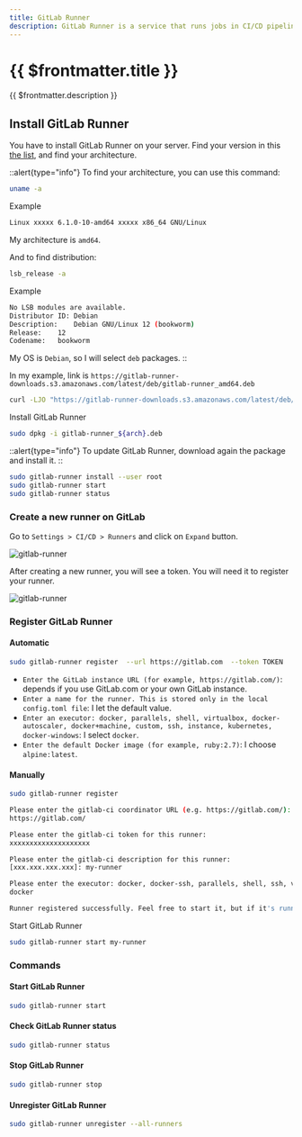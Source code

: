 ```yaml
---
title: GitLab Runner
description: GitLab Runner is a service that runs jobs in CI/CD pipeline on your server. You can use shared runners from GitLab or install your own runner.
---
```


# {{ $frontmatter.title }}

{{ $frontmatter.description }}

## Install GitLab Runner

You have to install GitLab Runner on your server. Find your version in this [the list](https://gitlab-runner-downloads.s3.amazonaws.com/latest/index.html), and find your architecture.

::alert{type="info"}
To find your architecture, you can use this command:

```sh
uname -a
```

Example

```sh [output]
Linux xxxxx 6.1.0-10-amd64 xxxxx x86_64 GNU/Linux
```

My architecture is `amd64`.

And to find distribution:

```sh
lsb_release -a
```

Example

```sh [output]
No LSB modules are available.
Distributor ID:	Debian
Description:	Debian GNU/Linux 12 (bookworm)
Release:	12
Codename:	bookworm
```

My OS is `Debian`, so I will select `deb` packages.
::

In my example, link is `https://gitlab-runner-downloads.s3.amazonaws.com/latest/deb/gitlab-runner_amd64.deb`

```sh
curl -LJO "https://gitlab-runner-downloads.s3.amazonaws.com/latest/deb/gitlab-runner_${arch}.deb"
```

Install GitLab Runner

```sh
sudo dpkg -i gitlab-runner_${arch}.deb
```

::alert{type="info"}
To update GitLab Runner, download again the package and install it.
::

```sh
sudo gitlab-runner install --user root
sudo gitlab-runner start
sudo gitlab-runner status
```

### Create a new runner on GitLab

Go to `Settings > CI/CD > Runners` and click on `Expand` button.

![gitlab-runner](/docs/gitlab-runner.webp)

After creating a new runner, you will see a token. You will need it to register your runner.

![gitlab-runner](/docs/gitlab-runner-02.webp)

### Register GitLab Runner

#### Automatic

```sh
sudo gitlab-runner register  --url https://gitlab.com  --token TOKEN
```

- `Enter the GitLab instance URL (for example, https://gitlab.com/)`: depends if you use GitLab.com or your own GitLab instance.
- `Enter a name for the runner. This is stored only in the local config.toml file`: I let the default value.
- `Enter an executor: docker, parallels, shell, virtualbox, docker-autoscaler, docker+machine, custom, ssh, instance, kubernetes, docker-windows`: I select `docker`.
- `Enter the default Docker image (for example, ruby:2.7)`: I choose `alpine:latest`.

#### Manually

```sh
sudo gitlab-runner register
```

```sh [output]
Please enter the gitlab-ci coordinator URL (e.g. https://gitlab.com/):
https://gitlab.com/
```

```sh [output]
Please enter the gitlab-ci token for this runner:
xxxxxxxxxxxxxxxxxxxx
```

```sh [output]
Please enter the gitlab-ci description for this runner:
[xxx.xxx.xxx.xxx]: my-runner
```

```sh [output]
Please enter the executor: docker, docker-ssh, parallels, shell, ssh, virtualbox, docker+machine, kubernetes, custom, docker-ssh+machine, docker+machine (docker, docker-ssh, parallels, shell, ssh, virtualbox, docker+machine, kubernetes, custom, docker-ssh+machine, docker+machine):
docker
```

```sh [output]
Runner registered successfully. Feel free to start it, but if it's running already the config should be automatically reloaded!
```

Start GitLab Runner

```sh
sudo gitlab-runner start my-runner
```

### Commands

#### Start GitLab Runner

```sh
sudo gitlab-runner start
```

#### Check GitLab Runner status

```sh
sudo gitlab-runner status
```

#### Stop GitLab Runner

```sh
sudo gitlab-runner stop
```

#### Unregister GitLab Runner

```sh
sudo gitlab-runner unregister --all-runners
```
